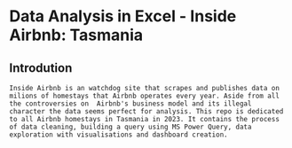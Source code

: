 # Data Analysis in Excel - Inside Airbnb: Tasmania
## Introdution
	Inside Airbnb is an watchdog site that scrapes and publishes data on milions of homestays that Airbnb operates every year. Aside from all the controversies on  Airbnb's business model and its illegal character the data seems perfect for analysis. This repo is dedicated to all Airbnb homestays in Tasmania in 2023. It contains the process of data cleaning, building a query using MS Power Query, data exploration with visualisations and dashboard creation.



								
   		
 
		


